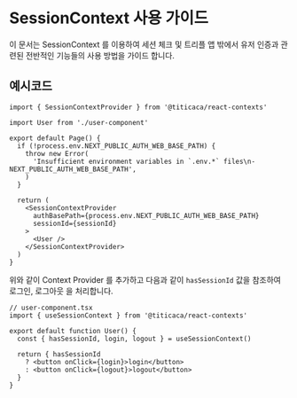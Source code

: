 # SessionContext 사용 가이드

이 문서는 SessionContext 를 이용하여 세션 체크 및 트리플 앱 밖에서 유저 인증과 관련된 전반적인
기능들의 사용 방법을 가이드 합니다.

## 예시코드

```tsx
import { SessionContextProvider } from '@titicaca/react-contexts'

import User from './user-component'

export default Page() {
  if (!process.env.NEXT_PUBLIC_AUTH_WEB_BASE_PATH) {
    throw new Error(
      'Insufficient environment variables in `.env.*` files\n- NEXT_PUBLIC_AUTH_WEB_BASE_PATH',
    )
  }

  return (
    <SessionContextProvider
      authBasePath={process.env.NEXT_PUBLIC_AUTH_WEB_BASE_PATH}
      sessionId={sessionId}
    >
      <User />
    </SessionContextProvider>
  )
}
```

위와 같이 Context Provider 를 추가하고 다음과 같이 `hasSessionId` 값을 참조하여 로그인, 로그아웃
을 처리합니다.

```tsx
// user-component.tsx
import { useSessionContext } from '@titicaca/react-contexts'

export default function User() {
  const { hasSessionId, login, logout } = useSessionContext()

  return { hasSessionId
    ? <button onClick={login}>login</button>
    : <button onClick={logout}>logout</button>
  }
}
```
